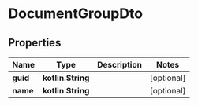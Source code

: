 
# DocumentGroupDto

## Properties
Name | Type | Description | Notes
------------ | ------------- | ------------- | -------------
**guid** | **kotlin.String** |  |  [optional]
**name** | **kotlin.String** |  |  [optional]



